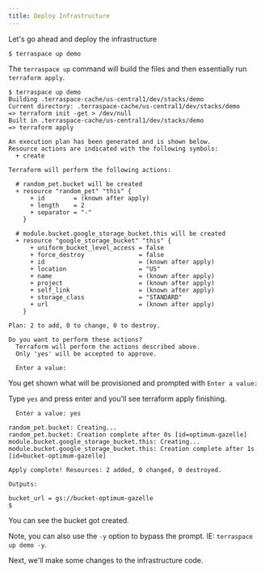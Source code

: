 ```yaml
---
title: Deploy Infrastructure
---
```


Let's go ahead and deploy the infrastructure

    $ terraspace up demo

The `terraspace up` command will build the files and then essentially run `terraform apply`.

    $ terraspace up demo
    Building .terraspace-cache/us-central1/dev/stacks/demo
    Current directory: .terraspace-cache/us-central1/dev/stacks/demo
    => terraform init -get > /dev/null
    Built in .terraspace-cache/us-central1/dev/stacks/demo
    => terraform apply

    An execution plan has been generated and is shown below.
    Resource actions are indicated with the following symbols:
      + create

    Terraform will perform the following actions:

      # random_pet.bucket will be created
      + resource "random_pet" "this" {
          + id        = (known after apply)
          + length    = 2
          + separator = "-"
        }

      # module.bucket.google_storage_bucket.this will be created
      + resource "google_storage_bucket" "this" {
          + uniform_bucket_level_access = false
          + force_destroy               = false
          + id                          = (known after apply)
          + location                    = "US"
          + name                        = (known after apply)
          + project                     = (known after apply)
          + self_link                   = (known after apply)
          + storage_class               = "STANDARD"
          + url                         = (known after apply)
        }

    Plan: 2 to add, 0 to change, 0 to destroy.

    Do you want to perform these actions?
      Terraform will perform the actions described above.
      Only 'yes' will be accepted to approve.

      Enter a value:

You get shown what will be provisioned and prompted with `Enter a value:`

Type `yes` and press enter and you'll see terraform apply finishing.

      Enter a value: yes

    random_pet.bucket: Creating...
    random_pet.bucket: Creation complete after 0s [id=optimum-gazelle]
    module.bucket.google_storage_bucket.this: Creating...
    module.bucket.google_storage_bucket.this: Creation complete after 1s [id=bucket-optimum-gazelle]

    Apply complete! Resources: 2 added, 0 changed, 0 destroyed.

    Outputs:

    bucket_url = gs://bucket-optimum-gazelle
    $

You can see the bucket got created.

Note, you can also use the `-y` option to bypass the prompt. IE: `terraspace up demo -y`.

Next, we'll make some changes to the infrastructure code.
